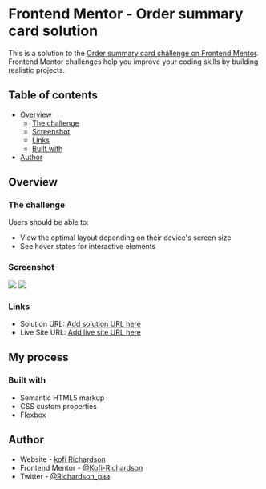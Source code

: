    
# Frontend Mentor - Order summary card solution

This is a solution to the [Order summary card challenge on Frontend Mentor](https://www.frontendmentor.io/challenges/order-summary-component-QlPmajDUj). Frontend Mentor challenges help you improve your coding skills by building realistic projects. 

## Table of contents

- [Overview](#overview)
  - [The challenge](#the-challenge)
  - [Screenshot](#screenshot)
  - [Links](#links)
  - [Built with](#built-with)
- [Author](#author)




## Overview

### The challenge

Users should be able to:

- View the optimal layout depending on their device's screen size
- See hover states for interactive elements

### Screenshot

![](.Screenshot/web.png)
![](.Screenshot/Mobile)





### Links

- Solution URL: [Add solution URL here](https://github.com/Kofi-Richardson/Order-Summary)
- Live Site URL: [Add live site URL here](https://kofi-richardson.github.io/Order-Summary/index.html)

## My process

### Built with

- Semantic HTML5 markup
- CSS custom properties
- Flexbox








## Author

- Website - [kofi Richardson](https://kofi-richardson.github.io/Resume/index.html)
- Frontend Mentor - [@Kofi-Richardson](https://www.frontendmentor.io/profile/Kofi-Richardson)
- Twitter - [@Richardson_paa](https://twitter.com/Richardson_paa)